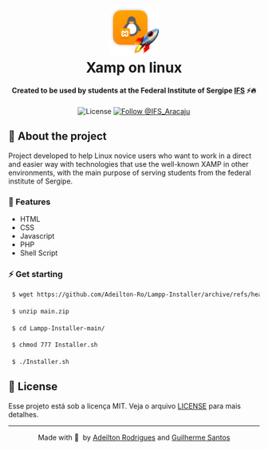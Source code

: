 <h1 align="center">
  <br>
  <img src=".github/logoImg.png" alt="Xamp on Linux" width="100">
  <br>
  Xamp on linux
  <br>
</h1>

<h4 align="center">Created to be used by students at the Federal Institute of Sergipe
 <a href="http://www.ifs.edu.br/" target="_blank">IFS</a> ⚡️🔥</h4>

<p align="center">
  <img alt="License" src="https://img.shields.io/badge/license-MIT-%23ff8e06">

  <a href="https://twitter.com/intent/follow?screen_name=IFS_Aracaju">
    <img src="https://img.shields.io/twitter/follow/IFS_Aracaju.svg?label=Follow%20@IFS" alt="Follow @IFS_Aracaju" />
  </a>
</p>

## 🏫 About the project

Project developed to help Linux novice users who want to work in a direct and easier way with technologies that use the well-known XAMP in other environments, with the main purpose of serving students from the federal institute of Sergipe.

### 🚀 Features

- HTML
- CSS
- Javascript
- PHP
- Shell Script

### ⚡ Get starting

```sh
 $ wget https://github.com/Adeilton-Ro/Lampp-Installer/archive/refs/heads/main.zip

 $ unzip main.zip

 $ cd Lampp-Installer-main/

 $ chmod 777 Installer.sh

 $ ./Installer.sh
```

## 📄 License

Esse projeto está sob a licença MIT. Veja o arquivo [LICENSE]() para mais detalhes.

---

<p align="center">
  Made with 🧡&nbsp; by <a href="https://www.instagram.com/adeilton__ro/">Adeilton Rodrigues</a> and <a href="https://www.instagram.com/euguilhermests/">Guilherme Santos</a>
</p>
